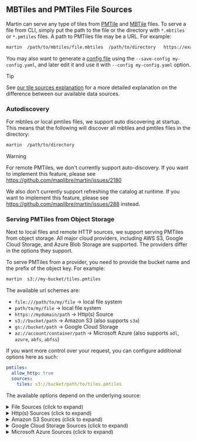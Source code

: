 ## MBTiles and PMTiles File Sources

Martin can serve any type of tiles from [PMTile](https://protomaps.com/blog/pmtiles-v3-whats-new)
and [MBTile](https://github.com/mapbox/mbtiles-spec) files. To serve a file from CLI, simply put the path to the file or
the directory with `*.mbtiles` or `*.pmtiles` files. A path to PMTiles file may be a URL. For example:

```bash
martin  /path/to/mbtiles/file.mbtiles  /path/to/directory   https://example.org/path/tiles.pmtiles
```

You may also want to generate a [config file](config-file.md) using the `--save-config my-config.yaml`, and later edit
it and use it with `--config my-config.yaml` option.

> [!TIP]
> See [our tile sources explanation](sources-tiles.md) for a more detailed explanation on the difference between our available data sources.

### Autodiscovery

For mbtiles or local pmtiles files, we support auto discovering at startup.
This means that the following will discover all mbtiles and pmtiles files in the directory:

```bash
martin  /path/to/directory
```

> [!WARNING]
> For remote PMTiles, we don't currently support auto-discovery.
> If you want to implement this feature, please see <https://github.com/maplibre/martin/issues/2180>
>
> We also don't currently support refreshing the catalog at runtime.
> If you want to implement this feature, please see <https://github.com/maplibre/martin/issues/288> instead.

### Serving PMTiles from Object Storage

Next to local files and remote HTTP sources, we support serving PMTiles from object storage.
All major cloud providers, including AWS S3, Google Cloud Storage, and Azure Blob Storage are supported.
The providers differ in the options they support.

To serve PMTiles from a provider, you need to provide the bucket name and the prefix of the object key.
For example:

```bash
martin  s3://my-bucket/tiles.pmtiles
```

The available url schemes are:

- `file:///path/to/my/file` -> local file system
- `path/to/my/file` -> local file system
- `https://mydomain/path` -> Http(s) Source
- `s3://bucket/path` -> Amazon S3 (also supports `s3a`)
- `gs://bucket/path` -> Google Cloud Storage
- `az://account/container/path` -> Microsoft Azure (also supports `adl`, `azure`, `abfs`, `abfss`)

If you want more control over your request, you can configure additional options here as such:

```yaml
pmtiles:
  allow_http: true
  sources:
    tiles: s3://bucket/path/to/tiles.pmtiles
```

The available options depend on the underlying source:

<details><summary>File Sources (click to expand)</summary>

files don't currently support additional options.

</details>
<details><summary>Http(s) Sources (click to expand)</summary>

{{#include pmtiles/client.md}}

</details>
<details><summary>Amazon S3 Sources (click to expand)</summary>

> [!TIP]
> All settings are also available under the `aws_` prefix.
> This can be useful if you want to have different cloud providers.

{{#include pmtiles/aws.md}}

{{#include pmtiles/client.md}}

</details>
<details><summary>Google Cloud Storage Sources (click to expand)</summary>

> [!TIP]
> All settings are also available under the `google_` prefix.
> This can be useful if you want to have different cloud providers.

{{#include pmtiles/aws.md}}

{{#include pmtiles/client.md}}

</details>
<details><summary>Microsoft Azure Sources (click to expand)</summary>

> [!TIP]
> All settings are also available under the `azure_` prefix.
> This can be useful if you want to have different cloud providers.

{{#include pmtiles/azure.md}}

{{#include pmtiles/client.md}}

</details>
